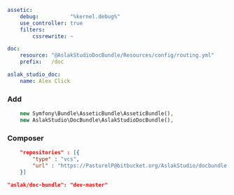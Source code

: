 ```yml
assetic:
    debug:          "%kernel.debug%"
    use_controller: true
    filters:
        cssrewrite: ~
```

```yml
doc:
    resource: "@AslakStudioDocBundle/Resources/config/routing.yml"
    prefix:   /doc
```

```yml
aslak_studio_doc:
    name: Alex Click
```

### Add

```php
	new Symfony\Bundle\AsseticBundle\AsseticBundle(),
	new AslakStudio\DocBundle\AslakStudioDocBundle(),
```

### Composer

```json
    "repositories" : [{
        "type" : "vcs",
        "url" : "https://PasturelP@bitbucket.org/AslakStudio/docbundle.git"
    }]
```

```json
"aslak/doc-bundle": "dev-master"
```